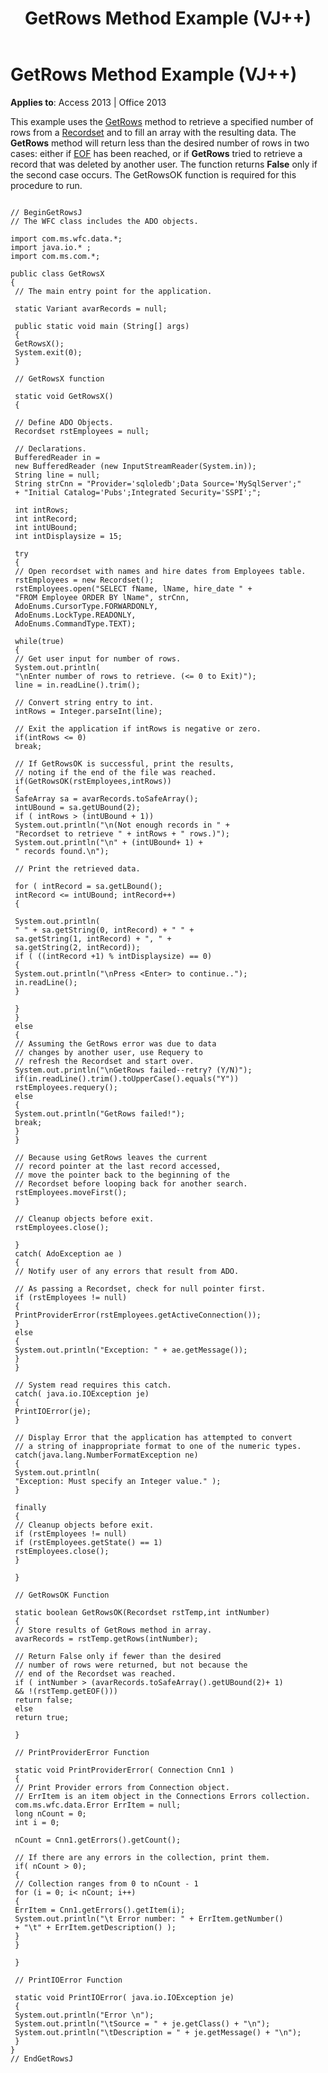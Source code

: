 ﻿---
title: GetRows Method Example (VJ++)
TOCTitle: GetRows Method Example (VJ++)
ms:assetid: 60f7d621-3a9d-167e-8798-aeb2a881d975
ms:mtpsurl: https://msdn.microsoft.com/en-us/library/JJ249355(v=office.15)
ms:contentKeyID: 48545194
ms.date: 09/18/2015
mtps_version: v=office.15
---

# GetRows Method Example (VJ++)


**Applies to**: Access 2013 | Office 2013

This example uses the [GetRows](getrows-method-ado.md) method to retrieve a specified number of rows from a [Recordset](recordset-object-ado.md) and to fill an array with the resulting data. The **GetRows** method will return less than the desired number of rows in two cases: either if [EOF](bof-eof-properties-ado.md) has been reached, or if **GetRows** tried to retrieve a record that was deleted by another user. The function returns **False** only if the second case occurs. The GetRowsOK function is required for this procedure to run.

``` 
 
// BeginGetRowsJ 
// The WFC class includes the ADO objects. 
 
import com.ms.wfc.data.*; 
import java.io.* ; 
import com.ms.com.*; 
 
public class GetRowsX 
{ 
 // The main entry point for the application. 
 
 static Variant avarRecords = null; 
 
 public static void main (String[] args) 
 { 
 GetRowsX(); 
 System.exit(0); 
 } 
 
 // GetRowsX function 
 
 static void GetRowsX() 
 { 
 
 // Define ADO Objects. 
 Recordset rstEmployees = null; 
 
 // Declarations. 
 BufferedReader in = 
 new BufferedReader (new InputStreamReader(System.in)); 
 String line = null; 
 String strCnn = "Provider='sqloledb';Data Source='MySqlServer';" 
 + "Initial Catalog='Pubs';Integrated Security='SSPI';"; 
 
 int intRows; 
 int intRecord; 
 int intUBound; 
 int intDisplaysize = 15; 
 
 try 
 { 
 // Open recordset with names and hire dates from Employees table. 
 rstEmployees = new Recordset(); 
 rstEmployees.open("SELECT fName, lName, hire_date " + 
 "FROM Employee ORDER BY lName", strCnn, 
 AdoEnums.CursorType.FORWARDONLY, 
 AdoEnums.LockType.READONLY, 
 AdoEnums.CommandType.TEXT); 
 
 while(true) 
 { 
 // Get user input for number of rows. 
 System.out.println( 
 "\nEnter number of rows to retrieve. (<= 0 to Exit)"); 
 line = in.readLine().trim(); 
 
 // Convert string entry to int. 
 intRows = Integer.parseInt(line); 
 
 // Exit the application if intRows is negative or zero. 
 if(intRows <= 0) 
 break; 
 
 // If GetRowsOK is successful, print the results, 
 // noting if the end of the file was reached. 
 if(GetRowsOK(rstEmployees,intRows)) 
 { 
 SafeArray sa = avarRecords.toSafeArray(); 
 intUBound = sa.getUBound(2); 
 if ( intRows > (intUBound + 1)) 
 System.out.println("\n(Not enough records in " + 
 "Recordset to retrieve " + intRows + " rows.)"); 
 System.out.println("\n" + (intUBound+ 1) + 
 " records found.\n"); 
 
 // Print the retrieved data. 
 
 for ( intRecord = sa.getLBound(); 
 intRecord <= intUBound; intRecord++) 
 { 
 
 System.out.println( 
 " " + sa.getString(0, intRecord) + " " + 
 sa.getString(1, intRecord) + ", " + 
 sa.getString(2, intRecord)); 
 if ( ((intRecord +1) % intDisplaysize) == 0) 
 { 
 System.out.println("\nPress <Enter> to continue.."); 
 in.readLine(); 
 } 
 
 } 
 } 
 else 
 { 
 // Assuming the GetRows error was due to data 
 // changes by another user, use Requery to 
 // refresh the Recordset and start over. 
 System.out.println("\nGetRows failed--retry? (Y/N)"); 
 if(in.readLine().trim().toUpperCase().equals("Y")) 
 rstEmployees.requery(); 
 else 
 { 
 System.out.println("GetRows failed!"); 
 break; 
 } 
 } 
 
 // Because using GetRows leaves the current 
 // record pointer at the last record accessed, 
 // move the pointer back to the beginning of the 
 // Recordset before looping back for another search. 
 rstEmployees.moveFirst(); 
 } 
 
 // Cleanup objects before exit. 
 rstEmployees.close(); 
 
 } 
 catch( AdoException ae ) 
 { 
 // Notify user of any errors that result from ADO. 
 
 // As passing a Recordset, check for null pointer first. 
 if (rstEmployees != null) 
 { 
 PrintProviderError(rstEmployees.getActiveConnection()); 
 } 
 else 
 { 
 System.out.println("Exception: " + ae.getMessage()); 
 } 
 } 
 
 // System read requires this catch. 
 catch( java.io.IOException je) 
 { 
 PrintIOError(je); 
 } 
 
 // Display Error that the application has attempted to convert 
 // a string of inappropriate format to one of the numeric types. 
 catch(java.lang.NumberFormatException ne) 
 { 
 System.out.println( 
 "Exception: Must specify an Integer value." ); 
 } 
 
 finally 
 { 
 // Cleanup objects before exit. 
 if (rstEmployees != null) 
 if (rstEmployees.getState() == 1) 
 rstEmployees.close(); 
 } 
 
 } 
 
 // GetRowsOK Function 
 
 static boolean GetRowsOK(Recordset rstTemp,int intNumber) 
 { 
 // Store results of GetRows method in array. 
 avarRecords = rstTemp.getRows(intNumber); 
 
 // Return False only if fewer than the desired 
 // number of rows were returned, but not because the 
 // end of the Recordset was reached. 
 if ( intNumber > (avarRecords.toSafeArray().getUBound(2)+ 1) 
 && !(rstTemp.getEOF())) 
 return false; 
 else 
 return true; 
 
 } 
 
 // PrintProviderError Function 
 
 static void PrintProviderError( Connection Cnn1 ) 
 { 
 // Print Provider errors from Connection object. 
 // ErrItem is an item object in the Connections Errors collection. 
 com.ms.wfc.data.Error ErrItem = null; 
 long nCount = 0; 
 int i = 0; 
 
 nCount = Cnn1.getErrors().getCount(); 
 
 // If there are any errors in the collection, print them. 
 if( nCount > 0); 
 { 
 // Collection ranges from 0 to nCount - 1 
 for (i = 0; i< nCount; i++) 
 { 
 ErrItem = Cnn1.getErrors().getItem(i); 
 System.out.println("\t Error number: " + ErrItem.getNumber() 
 + "\t" + ErrItem.getDescription() ); 
 } 
 } 
 
 } 
 
 // PrintIOError Function 
 
 static void PrintIOError( java.io.IOException je) 
 { 
 System.out.println("Error \n"); 
 System.out.println("\tSource = " + je.getClass() + "\n"); 
 System.out.println("\tDescription = " + je.getMessage() + "\n"); 
 } 
} 
// EndGetRowsJ 
```

